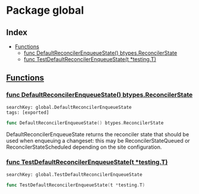 # Package global

## Index

* [Functions](#func)
    * [func DefaultReconcilerEnqueueState() btypes.ReconcilerState](#DefaultReconcilerEnqueueState)
    * [func TestDefaultReconcilerEnqueueState(t *testing.T)](#TestDefaultReconcilerEnqueueState)


## <a id="func" href="#func">Functions</a>

### <a id="DefaultReconcilerEnqueueState" href="#DefaultReconcilerEnqueueState">func DefaultReconcilerEnqueueState() btypes.ReconcilerState</a>

```
searchKey: global.DefaultReconcilerEnqueueState
tags: [exported]
```

```Go
func DefaultReconcilerEnqueueState() btypes.ReconcilerState
```

DefaultReconcilerEnqueueState returns the reconciler state that should be used when enqueuing a changeset: this may be ReconcilerStateQueued or ReconcilerStateScheduled depending on the site configuration. 

### <a id="TestDefaultReconcilerEnqueueState" href="#TestDefaultReconcilerEnqueueState">func TestDefaultReconcilerEnqueueState(t *testing.T)</a>

```
searchKey: global.TestDefaultReconcilerEnqueueState
```

```Go
func TestDefaultReconcilerEnqueueState(t *testing.T)
```


